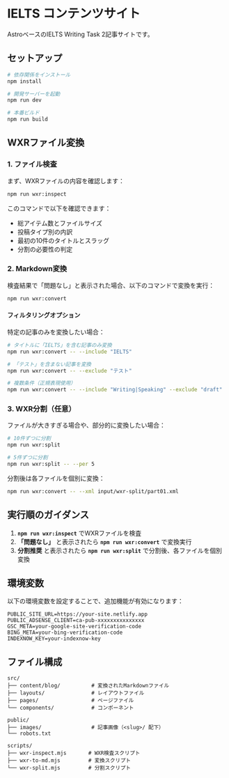 # IELTS コンテンツサイト

AstroベースのIELTS Writing Task 2記事サイトです。

## セットアップ

```bash
# 依存関係をインストール
npm install

# 開発サーバーを起動
npm run dev

# 本番ビルド
npm run build
```

## WXRファイル変換

### 1. ファイル検査

まず、WXRファイルの内容を確認します：

```bash
npm run wxr:inspect
```

このコマンドで以下を確認できます：
- 総アイテム数とファイルサイズ
- 投稿タイプ別の内訳
- 最初の10件のタイトルとスラッグ
- 分割の必要性の判定

### 2. Markdown変換

検査結果で「問題なし」と表示された場合、以下のコマンドで変換を実行：

```bash
npm run wxr:convert
```

#### フィルタリングオプション

特定の記事のみを変換したい場合：

```bash
# タイトルに「IELTS」を含む記事のみ変換
npm run wxr:convert -- --include "IELTS"

# 「テスト」を含まない記事を変換
npm run wxr:convert -- --exclude "テスト"

# 複数条件（正規表現使用）
npm run wxr:convert -- --include "Writing|Speaking" --exclude "draft"
```

### 3. WXR分割（任意）

ファイルが大きすぎる場合や、部分的に変換したい場合：

```bash
# 10件ずつに分割
npm run wxr:split

# 5件ずつに分割
npm run wxr:split -- --per 5
```

分割後は各ファイルを個別に変換：

```bash
npm run wxr:convert -- --xml input/wxr-split/part01.xml
```

## 実行順のガイダンス

1. **`npm run wxr:inspect`** でWXRファイルを検査
2. **「問題なし」** と表示されたら **`npm run wxr:convert`** で変換実行
3. **分割推奨** と表示されたら **`npm run wxr:split`** で分割後、各ファイルを個別変換

## 環境変数

以下の環境変数を設定することで、追加機能が有効になります：

```env
PUBLIC_SITE_URL=https://your-site.netlify.app
PUBLIC_ADSENSE_CLIENT=ca-pub-xxxxxxxxxxxxxxx
GSC_META=your-google-site-verification-code
BING_META=your-bing-verification-code
INDEXNOW_KEY=your-indexnow-key
```

## ファイル構成

```
src/
├── content/blog/          # 変換されたMarkdownファイル
├── layouts/               # レイアウトファイル
├── pages/                 # ページファイル
└── components/            # コンポーネント

public/
├── images/                # 記事画像（<slug>/ 配下）
└── robots.txt

scripts/
├── wxr-inspect.mjs       # WXR検査スクリプト
├── wxr-to-md.mjs         # 変換スクリプト
└── wxr-split.mjs         # 分割スクリプト
```
